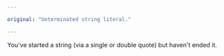 ```yaml
---

original: "Unterminated string literal."

---
```


You've started a string (via a single or double quote) but haven't ended it.